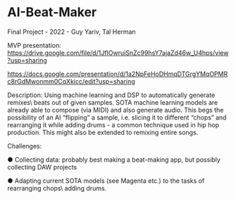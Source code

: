 # AI-Beat-Maker
Final Project - 2022 - 
Guy Yariv, Tal Herman

MVP presentation: https://drive.google.com/file/d/1JfIOwruiSnZc99hsY7ajaZd46w_U4hps/view?usp=sharing

https://docs.google.com/presentation/d/1a2NpFeHoDHmqDTGrgYMqOPMRc8rGdMwonmm0CqXkicc/edit?usp=sharing


Description:
Using machine learning and DSP to automatically generate remixes\ beats out of given
samples. SOTA machine learning models are already able to compose (via MIDI) and
also generate audio. This begs the possibility of an AI “flipping” a sample, i.e. slicing it to
different “chops” and rearranging it while adding drums - a common technique used in
hip hop production. This might also be extended to remixing entire songs.


Challenges:

● Collecting data: probably best making a beat-making app, but possibly collecting
DAW projects

● Adapting current SOTA models (see Magenta etc.) to the tasks of rearranging
chops\ adding drums.
